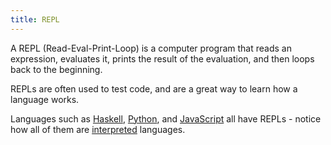 ```yaml
---
title: REPL
---
```


A REPL (Read-Eval-Print-Loop) is a computer program that reads an expression, evaluates it, prints the result of the evaluation, and then loops back to the beginning.

REPLs are often used to test code, and are a great way to learn how a language works.

Languages such as [Haskell](./haskell.md), [Python](./python.md), and [JavaScript](./javascript.md) all have REPLs - notice how all of them are [interpreted](./intepreted_language.md) languages.
